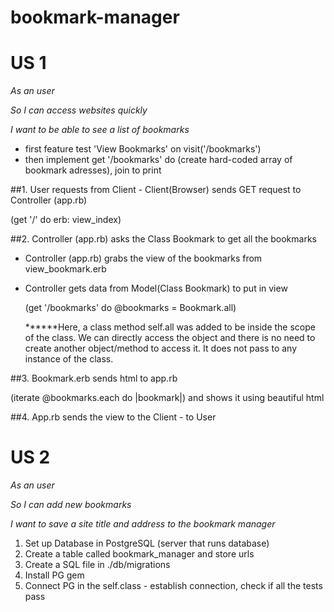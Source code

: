 # bookmark-manager

# US 1
_As an user_

_So I can access websites quickly_

_I want to be able to see a list of bookmarks_
* first feature test 'View Bookmarks' on visit('/bookmarks')
* then implement get '/bookmarks' do (create hard-coded array of bookmark adresses), join to print


##1. User requests from Client - Client(Browser) sends GET request to Controller (app.rb) 

   (get '/' do erb: view_index)
   
##2. Controller (app.rb) asks the Class Bookmark to get all the bookmarks

* Controller (app.rb) grabs the view of the bookmarks from view_bookmark.erb 
 
* Controller gets data from Model(Class Bookmark) to put in view

   (get '/bookmarks' do @bookmarks = Bookmark.all) 
   
   ******Here, a class method self.all was added to be inside the scope of the class.
   We can directly access the object and there is no need to create another object/method to access it. 
   It does not pass to any instance of the class.
   
##3. Bookmark.erb sends html to app.rb 

   (iterate @bookmarks.each do |bookmark|) and shows it using beautiful html

##4. App.rb sends the view to the Client - to User



# US 2

_As an user_

_So I can add new bookmarks_

_I want to save a site title and address to the bookmark manager_

1. Set up Database in PostgreSQL (server that runs database)
2. Create a table called bookmark_manager and store urls
3. Create a SQL file in ./db/migrations
4. Install PG gem
5. Connect PG in the self.class - establish connection, check if all the tests pass
  